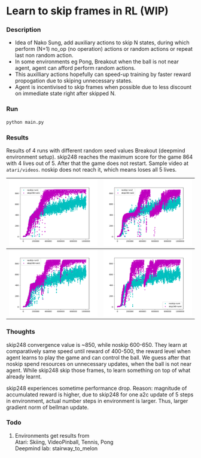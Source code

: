 # Learn to skip frames in RL (WIP)

### Description
- Idea of Nako Sung, add auxiliary actions to skip N states, during which perform (N+1) no_op (no operation) actions or random actions or repeat last non random action.  <br />
- In some environments eg Pong, Breakout when the ball is not near agent, agent can afford perform random actions.  <br />
- This auxilliary actions hopefully can speed-up training by faster reward propogation due to skiping unnecessary states. <br />
- Agent is incentivised to skip frames when possible due to less discount on immediate state right after skipped N. <br />

### Run
```sh
python main.py
```

### Results
Results of 4 runs with different random seed values Breakout (deepmind environment setup).
skip248 reaches the maximum score for the game 864 with 4 lives out of 5. After that the game does not restart. Sample video at `atari/videos`.
noskip does not reach it, which means loses all 5 lives.

![plot 1](atari/plots/run1.png "noskip-skip248")   |  ![plot 2](atari/plots/run2.png "noskip-skip248")
:-------------------------------------------:|:-------------------------------------------------:
![plot 3](atari/plots/run3.png "noskip-skip248")   |  ![plot 4](atari/plots/run4.png "noskip-skip248")

### Thoughts
skip248 convergence value is ~850, while noskip 600-650. They learn at comparatively same speed until reward of 400-500, the reward level when agent learns to play the game and can control the ball. We guess after that noskip spend resources on unnecessary updates, when the ball is not near agent. While skip248 skip those frames, to learn something on top of what already learnt.

skip248 experiences sometime performance drop. Reason: magnitude of accumulated reward is higher, due to skip248 for one a2c update of 5 steps in environment, actual number steps in environment is larger. Thus, larger gradient norm of bellman update.

### Todo
1) Environments get results from <br />
Atari: Skiing, VideoPinball, Tennis, Pong <br />
Deepmind lab: stairway_to_melon

